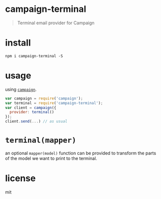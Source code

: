 # campaign-terminal

> Terminal email provider for Campaign

# install

```shell
npm i campaign-terminal -S
```

# usage

using [`campaign`](https://github.com/bevacqua/campaign).

```js
var campaign = require('campaign');
var terminal = require('campaign-terminal');
var client = campaign({
  provider: terminal()
});
client.send(...) // as usual
```

# `terminal(mapper)`

an optional `mapper(model)` function can be provided to transform the parts of the model we want to print to the terminal.

# license

mit
